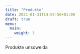 ```yaml
---
title: "Produkte"
date: 2021-01-31T14:07:56+01:00
draft: true
menu:
  main:
    weight: 3
---
```


Produkte unsoweida